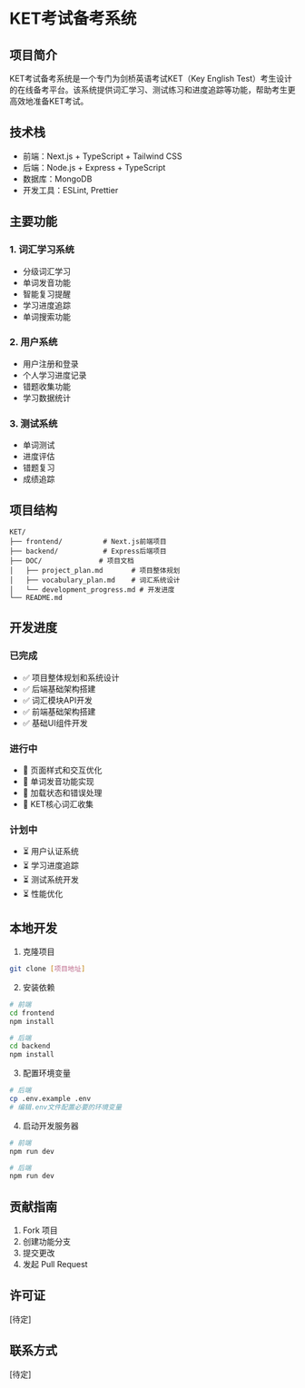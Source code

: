 # KET考试备考系统

## 项目简介
KET考试备考系统是一个专门为剑桥英语考试KET（Key English Test）考生设计的在线备考平台。该系统提供词汇学习、测试练习和进度追踪等功能，帮助考生更高效地准备KET考试。

## 技术栈
- 前端：Next.js + TypeScript + Tailwind CSS
- 后端：Node.js + Express + TypeScript
- 数据库：MongoDB
- 开发工具：ESLint, Prettier

## 主要功能
### 1. 词汇学习系统
- 分级词汇学习
- 单词发音功能
- 智能复习提醒
- 学习进度追踪
- 单词搜索功能

### 2. 用户系统
- 用户注册和登录
- 个人学习进度记录
- 错题收集功能
- 学习数据统计

### 3. 测试系统
- 单词测试
- 进度评估
- 错题复习
- 成绩追踪

## 项目结构
```
KET/
├── frontend/          # Next.js前端项目
├── backend/           # Express后端项目
├── DOC/              # 项目文档
│   ├── project_plan.md       # 项目整体规划
│   ├── vocabulary_plan.md    # 词汇系统设计
│   └── development_progress.md # 开发进度
└── README.md
```

## 开发进度
### 已完成
- ✅ 项目整体规划和系统设计
- ✅ 后端基础架构搭建
- ✅ 词汇模块API开发
- ✅ 前端基础架构搭建
- ✅ 基础UI组件开发

### 进行中
- 🔄 页面样式和交互优化
- 🔄 单词发音功能实现
- 🔄 加载状态和错误处理
- 🔄 KET核心词汇收集

### 计划中
- ⏳ 用户认证系统
- ⏳ 学习进度追踪
- ⏳ 测试系统开发
- ⏳ 性能优化

## 本地开发
1. 克隆项目
```bash
git clone [项目地址]
```

2. 安装依赖
```bash
# 前端
cd frontend
npm install

# 后端
cd backend
npm install
```

3. 配置环境变量
```bash
# 后端
cp .env.example .env
# 编辑.env文件配置必要的环境变量
```

4. 启动开发服务器
```bash
# 前端
npm run dev

# 后端
npm run dev
```

## 贡献指南
1. Fork 项目
2. 创建功能分支
3. 提交更改
4. 发起 Pull Request

## 许可证
[待定]

## 联系方式
[待定] 
